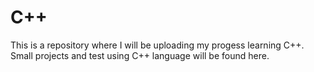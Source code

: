 # C++
This is a repository where I will be uploading my progess learning C++.
Small projects and test using C++ language will be found here.